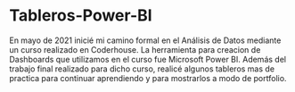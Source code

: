 # Tableros-Power-BI
En mayo de 2021 inicié mi camino formal en el Análisis de Datos mediante un curso realizado en Coderhouse. La herramienta para creacion de Dashboards que utilizamos en el curso fue Microsoft Power BI. Además del trabajo final realizado para dicho curso, realicé algunos tableros mas de practica para continuar aprendiendo y para mostrarlos a modo de portfolio.
